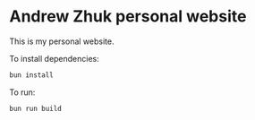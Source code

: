 # Andrew Zhuk personal website

This is my personal website.


To install dependencies:

```bash
bun install
```

To run:

```bash
bun run build
```